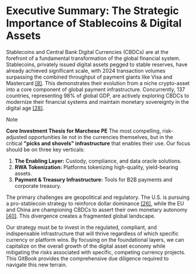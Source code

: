 # Executive Summary: The Strategic Importance of Stablecoins & Digital Assets

Stablecoins and Central Bank Digital Currencies (CBDCs) are at the forefront of a fundamental transformation of the global financial system. Stablecoins, privately issued digital assets pegged to stable reserves, have already achieved significant scale, with 2024 transaction volumes surpassing the combined throughput of payment giants like Visa and Mastercard [\[8\]](Resources/10_Central_Bibliography.md#8). This demonstrates their evolution from a niche crypto-asset into a core component of global payment infrastructure. Concurrently, 137 countries, representing 98% of global GDP, are actively exploring CBDCs to modernize their financial systems and maintain monetary sovereignty in the digital age [\[28\]](Resources/10_Central_Bibliography.md#28).

> [!NOTE]
> **Core Investment Thesis for Marchese PE**
> The most compelling, risk-adjusted opportunities lie not in the currencies themselves, but in the critical **"picks and shovels" infrastructure** that enables their use. Our focus should be on three key verticals:
> 1.  **The Enabling Layer:** Custody, compliance, and data oracle solutions.
> 2.  **RWA Tokenization:** Platforms tokenizing high-quality, yield-bearing assets.
> 3.  **Payment & Treasury Infrastructure:** Tools for B2B payments and corporate treasury.

The primary challenges are geopolitical and regulatory. The U.S. is pursuing a pro-stablecoin strategy to reinforce dollar dominance [\[26\]](Resources/10_Central_Bibliography.md#26), while the EU and China are championing CBDCs to assert their own monetary autonomy [\[40\]](Resources/10_Central_Bibliography.md#40). This divergence creates a fragmented global landscape.

Our strategy must be to invest in the regulated, compliant, and indispensable infrastructure that will thrive regardless of which specific currency or platform wins. By focusing on the foundational layers, we can capitalize on the overall growth of the digital asset economy while mitigating the risks associated with specific, competing currency projects. This GitBook provides the comprehensive due diligence required to navigate this new terrain.
